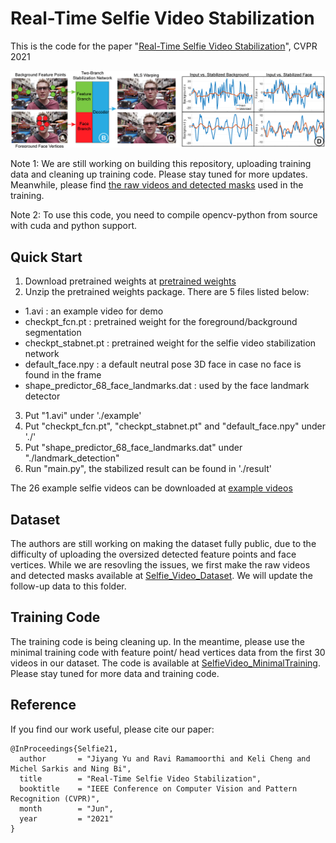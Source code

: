 # Real-Time Selfie Video Stabilization

This is the code for the paper "[Real-Time Selfie Video Stabilization](https://cseweb.ucsd.edu//~ravir/jiyangcvpr21.pdf "Real-Time Selfie Video Stabilization")", CVPR 2021

![](./Figs/teaser.png)

Note 1: We are still working on building this repository, uploading training data and cleaning up training code. Please stay tuned for more updates. Meanwhile, please find [the raw videos and detected masks](https://github.com/jiy173/selfievideostabilization#dataset "the raw videos and detected masks") used in the training.

Note 2: To use this code, you need to compile opencv-python from source with cuda and python support. 

## Quick Start

1. Download pretrained weights at [pretrained weights](https://drive.google.com/file/d/1h8Dv861koK4f-kpf01kao61kOgaFaOTZ/view?usp=sharing "pretrained weights")
2. Unzip the pretrained weights package. There are 5 files listed below:
 - 1.avi : an example video for demo
 - checkpt_fcn.pt : pretrained weight for the foreground/background segmentation
 - checkpt_stabnet.pt : pretrained weight for the selfie video stabilization network
 - default_face.npy : a default neutral pose 3D face in case no face is found in the frame
 - shape_predictor_68_face_landmarks.dat : used by the face landmark detector
3. Put "1.avi" under './example'
4. Put "checkpt_fcn.pt", "checkpt_stabnet.pt" and "default_face.npy" under './'
5. Put "shape_predictor_68_face_landmarks.dat" under "./landmark_detection"
6. Run "main.py", the stabilized result can be found in './result'

The 26 example selfie videos can be downloaded at [example videos](https://drive.google.com/file/d/1Vft8LML8ZpO0fKjG-cU6-ruTHOjOw0zw/view?usp=sharing "example videos")

## Dataset 
The authors are still working on making the dataset fully public, due to the difficulty of uploading the oversized detected feature points and face vertices. While we are resovling the issues, we first make the raw videos and detected masks available at [Selfie_Video_Dataset](https://mega.nz/folder/ftVmSTQS#iWV1Kunz0FGLA4b51A7Q0g). We will update the follow-up data to this folder. 

## Training Code
The training code is being cleaning up. In the meantime, please use the minimal training code with feature point/ head vertices data from the first 30 videos in our dataset. The code is available at [SelfieVideo_MinimalTraining](https://mega.nz/folder/bl9lTQZK#h23I8TeXR-B-HAR9l9a4_g "SelfieVideo_MinimalTraining").
Please stay tuned for more data and training code.

## Reference 
If you find our work useful, please cite our paper:
````
@InProceedings{Selfie21,
  author       = "Jiyang Yu and Ravi Ramamoorthi and Keli Cheng and Michel Sarkis and Ning Bi",
  title        = "Real-Time Selfie Video Stabilization",
  booktitle    = "IEEE Conference on Computer Vision and Pattern Recognition (CVPR)",
  month        = "Jun",
  year         = "2021"
}
````

